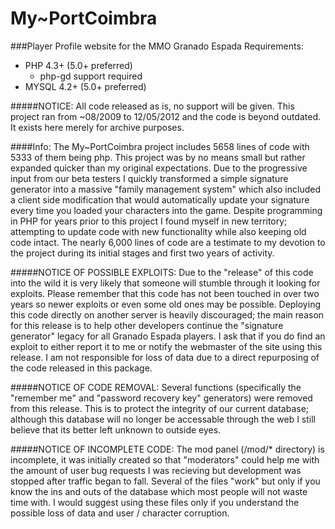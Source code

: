 # My~PortCoimbra
###Player Profile website for the MMO Granado Espada
Requirements:
- PHP 4.3+ (5.0+ preferred)
  - php-gd support required
- MYSQL 4.2+ (5.0+ preferred)

#####NOTICE: All code released as is, no support will be given. This project ran from ~08/2009 to 12/05/2012 and the code is beyond outdated. It exists here merely for archive purposes.

####Info:
The My~PortCoimbra project includes 5658 lines of code with 5333 of them being php. This project was by no means small but rather expanded quicker than my original expectations. Due to the progressive input from our beta testers I quickly transformed a simple signature generator into a massive "family management system" which also included a client side modification that would automatically update your signature every time you loaded your characters into the game. Despite programming in PHP for years prior to this project I found myself in new territory; attempting to update code with new functionality while also keeping old code intact. The nearly 6,000 lines of code are a testimate to my devotion to the project during its initial stages and first two years of activity.

#####NOTICE OF POSSIBLE EXPLOITS:
Due to the "release" of this code into the wild it is very likely that someone will stumble through it looking for exploits. Please remember that this code has not been touched in over two years so newer exploits or even some old ones may be possible. Deploying this code directly on another server is heavily discouraged; the main reason for this release is to help other developers continue the "signature generator" legacy for all Granado Espada players. I ask that if you do find an exploit to either report it to me or notify the webmaster of the site using this release. I am not responsible for loss of data due to a direct repurposing of the code released in this package.

#####NOTICE OF CODE REMOVAL:
Several functions (specifically the "remember me" and "password recovery key" generators) were removed from this release. This is to protect the integrity of our current database; although this database will no longer be accessable through the web I still believe that its better left unknown to outside eyes.

#####NOTICE OF INCOMPLETE CODE:
The mod panel (/mod/* directory) is incomplete, it was initially created so that "moderators" could help me with the amount of user bug requests I was recieving but development was stopped after traffic began to fall. Several of the files "work" but only if you know the ins and outs of the database which most people will not waste time with. I would suggest using these files only if you understand the possible loss of data and user / character corruption.
